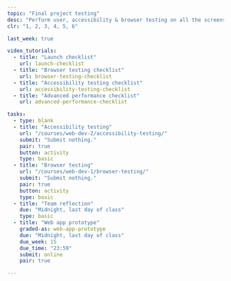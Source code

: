 ```yaml
---
topic: "Final project testing"
desc: "Perform user, accessibility & browser testing on all the screens of another team’s application design."
clr: "1, 2, 3, 4, 5, 6"

last_week: true

video_tutorials:
  - title: "Launch checklist"
    url: launch-checklist
  - title: "Browser testing checklist"
    url: browser-testing-checklist
  - title: "Accessibility testing checklist"
    url: accessibility-testing-checklist
  - title: "Advanced performance checklist"
    url: advanced-performance-checklist

tasks:
  - type: blank
  - title: "Accessibility testing"
    url: "/courses/web-dev-2/accessibility-testing/"
    submit: "Submit nothing."
    pair: true
    button: activity
    type: basic
  - title: "Browser testing"
    url: "/courses/web-dev-1/browser-testing/"
    submit: "Submit nothing."
    pair: true
    button: activity
    type: basic
  - title: "Team reflection"
    due: "Midnight, last day of class"
    type: basic
  - title: "Web app prototype"
    graded-as: web-app-prototype
    due: "Midnight, last day of class"
    due_week: 15
    due_time: "23:59"
    submit: online
    pair: true

---
```

